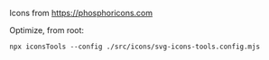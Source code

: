 Icons from https://phosphoricons.com

Optimize, from root:

```
npx iconsTools --config ./src/icons/svg-icons-tools.config.mjs

```
